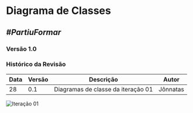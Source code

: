 # **Diagrama de Classes**

##  ***#PartiuFormar***

### **Versão 1.0**

### Histórico da Revisão
Data|Versão|Descrição|Autor
-----|------|---------|-------
28|0.1|Diagramas de classe da iteração 01| Jônnatas


![Iteração 01](http://i.imgur.com/JJqnPuV.png)